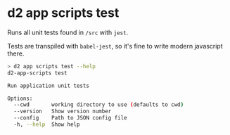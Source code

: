 # d2 app scripts test

Runs all unit tests found in `/src` with `jest`.

Tests are transpiled with `babel-jest`, so it's fine to write modern javascript there.

```sh
> d2 app scripts test --help
d2-app-scripts test

Run application unit tests

Options:
  --cwd       working directory to use (defaults to cwd)
  --version   Show version number                                      [boolean]
  --config    Path to JSON config file
  -h, --help  Show help                                                [boolean]
```
